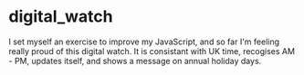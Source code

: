 # digital_watch

I set myself an exercise to improve my JavaScript, and so far I'm feeling really proud of this digital watch. It is consistant with UK time, recogises AM - PM, updates itself, and shows a message on annual holiday days.
